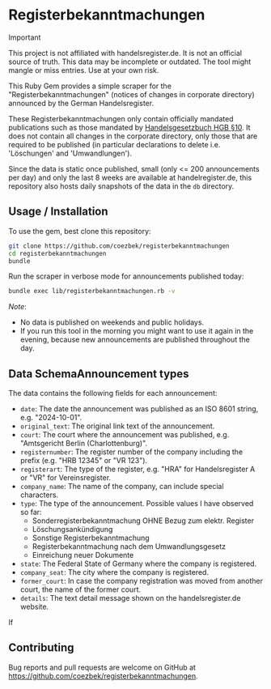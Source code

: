 # Registerbekanntmachungen

> [!IMPORTANT]
> This project is not affiliated with handelsregister.de. It is not an official source of truth. This data may be incomplete or outdated. The tool might mangle or miss entries. Use at your own risk.

This Ruby Gem provides a simple scraper for the "Registerbekanntmachungen" (notices of changes in corporate directory) announced by the German Handelsregister.

These Registerbekanntmachungen only contain officially mandated publications such as those mandated by [Handelsgesetzbuch HGB §10](https://www.gesetze-im-internet.de/hgb/__10.html). It does not contain all changes in the corporate directory, only those that are required to be published (in particular declarations to delete i.e. 'Löschungen' and 'Umwandlungen'). 

Since the data is static once published, small (only <= 200 announcements per day) and only the last 8 weeks are available at handelregister.de, this repository also hosts daily snapshots of the data in the `db` directory.

## Usage / Installation

To use the gem, best clone this repository:

```bash
git clone https://github.com/coezbek/registerbekanntmachungen
cd registerbekanntmachungen
bundle
```

Run the scraper in verbose mode for announcements published today:

```bash
bundle exec lib/registerbekanntmachungen.rb -v
```

*Note*: 
- No data is published on weekends and public holidays.
- If you run this tool in the morning you might want to use it again in the evening, because new announcements are published throughout the day.

## Data SchemaAnnouncement types

The data contains the following fields for each announcement:

- `date`: The date the announcement was published as an ISO 8601 string, e.g. "2024-10-01".
- `original_text`: The original link text of the announcement.
- `court`: The court where the announcement was published, e.g. "Amtsgericht Berlin (Charlottenburg)".
- `registernumber`: The register number of the company including the prefix (e.g. "HRB 12345" or "VR 123").
- `registerart`: The type of the register, e.g. "HRA" for Handelsregister A or "VR" for Vereinsregister.
- `company_name`: The name of the company, can include special characters.
- `type`: The type of the announcement. Possible values I have observed so far:
  - Sonderregisterbekanntmachung OHNE Bezug zum elektr. Register
  - Löschungsankündigung
  - Sonstige Registerbekanntmachung
  - Registerbekanntmachung nach dem Umwandlungsgesetz
  - Einreichung neuer Dokumente
- `state`: The Federal State of Germany where the company is registered.
- `company_seat`: The city where the company is registered.
- `former_court`: In case the company registration was moved from another court, the name of the former court.
- `details`: The text detail message shown on the handelsregister.de website.

If 


## Contributing

Bug reports and pull requests are welcome on GitHub at https://github.com/coezbek/registerbekanntmachungen.
